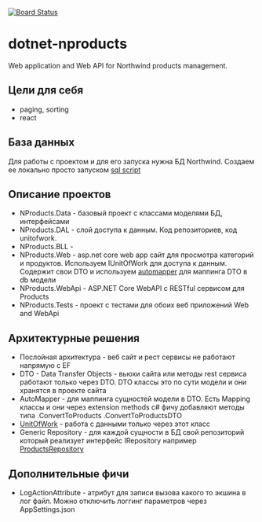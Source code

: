 [![Board Status](https://dev.azure.com/NikolaiIvanov/60e1a9d0-a257-4f63-bd89-5f6a465ffef4/ffaca637-bdb9-4d7f-b6b8-3b1ecdbd4dbe/_apis/work/boardbadge/d0ec62d6-da3e-42fd-b948-255cf3e1f9b1)](https://dev.azure.com/NikolaiIvanov/60e1a9d0-a257-4f63-bd89-5f6a465ffef4/_boards/board/t/ffaca637-bdb9-4d7f-b6b8-3b1ecdbd4dbe/Microsoft.RequirementCategory)
# dotnet-nproducts
Web application and Web API for Northwind products management.

## Цели для себя
* paging, sorting
* react

## База данных
Для работы с проектом и для его запуска нужна БД Northwind. 
Создаем ее локально просто запуском [sql script](https://raw.githubusercontent.com/microsoft/sql-server-samples/master/samples/databases/northwind-pubs/instnwnd.sql)

## Описание проектов
* NProducts.Data - базовый проект с классами моделями БД, интерфейсами
* NProducts.DAL - слой доступа к данным. Код репозиториев, код unitofwork.
* NProducts.BLL - 
* NProducts.Web - asp.net core web app сайт для просмотра категорий и продуктов. Используем IUnitOfWork для доступа к данным. Содержит свои DTO и используем [automapper](https://metanit.com/sharp/mvc5/23.4.php)  для маппинга DTO в db модели
* NProducts.WebApi - ASP.NET Core WebAPI с RESTful сервисом для Products
* NProducts.Tests - проект с тестами для обоих веб приложений Web and WebApi

## Архитектурные решения
* Послойная архитектура - веб сайт и рест сервисы не работают напрямую с EF
* DTO - Data Transfer Objects - вьюхи сайта или методы rest сервиса работают только через DTO. DTO классы это по сути модели и они хранятся в проекте сайта
* AutoMapper - для маппинга сущностей модели в DTO. Есть Mapping классы и они через extension methods c# фичу добавляют методы типа .ConvertToProducts .ConvertToProductsDTO
* [UnitOfWork](https://metanit.com/sharp/mvc5/23.7.php) - работа с данными только через этот класс
* Generic Repository - для каждой сущности в БД свой репозиторий который реализует интерфейс IRepository<T> например [ProductsRepository](https://github.com/nikolayivanov/dotnet-nproducts/blob/master/NProducts.DAL/Repository/ProductsRepository.cs)

## Дополнительные фичи
* LogActionAttribute - атрибут для записи вызова какого то экшина в лог файл. Можно отключить логгинг параметров через AppSettings.json
